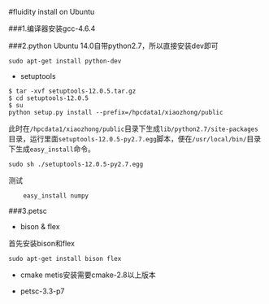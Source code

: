 #fluidity install on Ubuntu

###1.编译器安装gcc-4.6.4

###2.python
Ubuntu 14.0自带python2.7，所以直接安装dev即可

```
sudo apt-get install python-dev
```

* setuptools
```
$ tar -xvf setuptools-12.0.5.tar.gz
$ cd setuptools-12.0.5
$ su
python setup.py install --prefix=/hpcdata1/xiaozhong/public
```
此时在`/hpcdata1/xiaozhong/public`目录下生成`lib/python2.7/site-packages`目录，运行里面`setuptools-12.0.5-py2.7.egg`脚本，便在`/usr/local/bin/`目录下生成`easy_install`命令。
```
sudo sh ./setuptools-12.0.5-py2.7.egg
```
测试
```
    easy_install numpy
```

###3.petsc

* bison & flex

首先安装bison和flex
```
sudo apt-get install bison flex
```

* cmake
metis安装需要cmake-2.8以上版本

* petsc-3.3-p7


